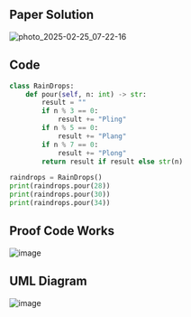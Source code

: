 ## Paper Solution

![photo_2025-02-25_07-22-16](https://github.com/user-attachments/assets/affecb8a-c997-4bc0-8cfd-23ef16876756)


## Code
```.py
class RainDrops:
    def pour(self, n: int) -> str:
        result = ""
        if n % 3 == 0:
            result += "Pling"
        if n % 5 == 0:
            result += "Plang"
        if n % 7 == 0:
            result += "Plong"
        return result if result else str(n)

raindrops = RainDrops()
print(raindrops.pour(28))
print(raindrops.pour(30))
print(raindrops.pour(34))  

```
## Proof Code Works
![image](https://github.com/user-attachments/assets/80b4262b-33c6-48a2-9310-488f93535bdf)

## UML Diagram

![image](https://github.com/user-attachments/assets/5eecbc81-3100-4e67-a76d-b6e8041e2747)
